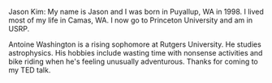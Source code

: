 Jason Kim: My name is Jason and I was born in Puyallup, WA in 1998. I lived most of my life in Camas, WA. I now go to Princeton University and am in USRP.

Antoine Washington is a rising sophomore at Rutgers University. He studies astrophysics. His hobbies include wasting time with nonsense activities and bike riding when he's feeling unusually adventurous. Thanks for coming to my TED talk.
